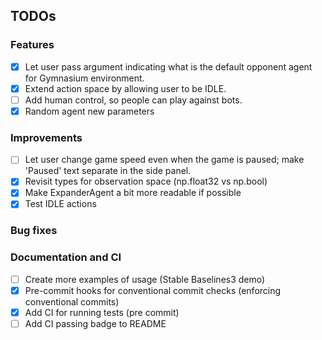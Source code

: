 ## TODOs

### Features
- [x] Let user pass argument indicating what is the default opponent agent for Gymnasium environment.
- [x] Extend action space by allowing user to be IDLE.
- [ ] Add human control, so people can play against bots.
- [x] Random agent new parameters

### Improvements
- [ ] Let user change game speed even when the game is paused; make 'Paused' text separate in the side panel.
- [x] Revisit types for observation space (np.float32 vs np.bool)
- [x] Make ExpanderAgent a bit more readable if possible
- [x] Test IDLE actions

### Bug fixes

### Documentation and CI
- [ ] Create more examples of usage (Stable Baselines3 demo)
- [x] Pre-commit hooks for conventional commit checks (enforcing conventional commits)
- [x] Add CI for running tests (pre commit)
- [ ] Add CI passing badge to README
